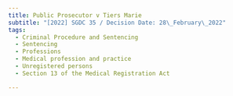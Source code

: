 ```yaml
---
title: Public Prosecutor v Tiers Marie
subtitle: "[2022] SGDC 35 / Decision Date: 28\_February\_2022"
tags:
  - Criminal Procedure and Sentencing
  - Sentencing
  - Professions
  - Medical profession and practice
  - Unregistered persons
  - Section 13 of the Medical Registration Act

---
```

